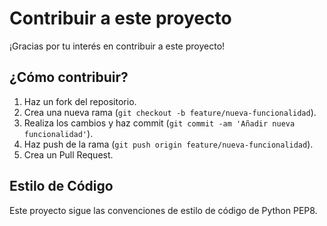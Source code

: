 
# Contribuir a este proyecto

¡Gracias por tu interés en contribuir a este proyecto!

## ¿Cómo contribuir?

1. Haz un fork del repositorio.
2. Crea una nueva rama (`git checkout -b feature/nueva-funcionalidad`).
3. Realiza los cambios y haz commit (`git commit -am 'Añadir nueva funcionalidad'`).
4. Haz push de la rama (`git push origin feature/nueva-funcionalidad`).
5. Crea un Pull Request.

## Estilo de Código

Este proyecto sigue las convenciones de estilo de código de Python PEP8.
